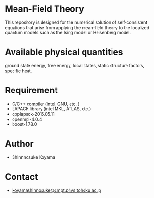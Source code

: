 # Mean-Field Theory
This repository is designed for the numerical solution of self-consistent equations that arise from applying the mean-field theory to the localized quantum models such as the Ising model or Heisenberg model.

# Available physical quantities
ground state energy, free energy, local states, static structure factors, specific heat.
 
# Requirement
* C/C++ compiler (intel, GNU, etc. )
* LAPACK library (intel MKL, ATLAS, etc.)
* cpplapack-2015.05.11
* openmpi-4.0.4
* boost-1.78.0
 
# Author
* Shinnnosuke Koyama

# Contact 
* koyamashinnosuke@cmpt.phys.tohoku.ac.jp
